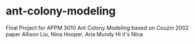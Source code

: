 # ant-colony-modeling
Final Project for APPM 3010
Ant Colony Modeling based on Couzin 2002 paper
Allison Liu, Nina Hooper, Aria Mundy
Hi it's NIna
